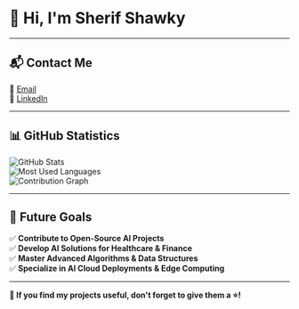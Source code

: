 # 👋 Hi, I'm **Sherif Shawky**  



---

## 📬 **Contact Me**  
📧 [Email](mailto:sherifshawky001@gmail.com)  
🔗 [LinkedIn](https://www.linkedin.com/in/sherif-aboghazala/)  

---
## 📊 **GitHub Statistics**  
![GitHub Stats](https://github-readme-stats.vercel.app/api?username=SherifShawky01&show_icons=true&theme=radical)  
![Most Used Languages](https://github-readme-stats.vercel.app/api/top-langs/?username=SherifShawky01&layout=compact&theme=radical)  
![Contribution Graph](https://github-readme-activity-graph.vercel.app/graph?username=SherifShawky01&theme=radical)  

---

## 🎯 **Future Goals**  
✅ **Contribute to Open-Source AI Projects**  
✅ **Develop AI Solutions for Healthcare & Finance**  
✅ **Master Advanced Algorithms & Data Structures**  
✅ **Specialize in AI Cloud Deployments & Edge Computing**  

---

**🚀 If you find my projects useful, don't forget to give them a ⭐!**

